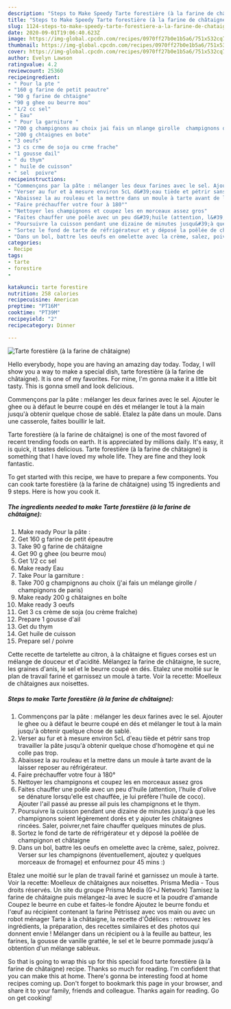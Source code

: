 ```yaml
---
description: "Steps to Make Speedy Tarte forestière (à la farine de châtaigne)"
title: "Steps to Make Speedy Tarte forestière (à la farine de châtaigne)"
slug: 1124-steps-to-make-speedy-tarte-forestiere-a-la-farine-de-chataigne
date: 2020-09-01T19:06:40.623Z
image: https://img-global.cpcdn.com/recipes/0970ff27b0e1b5a6/751x532cq70/tarte-forestiere-a-la-farine-de-chataigne-photo-principale-de-la-recette.jpg
thumbnail: https://img-global.cpcdn.com/recipes/0970ff27b0e1b5a6/751x532cq70/tarte-forestiere-a-la-farine-de-chataigne-photo-principale-de-la-recette.jpg
cover: https://img-global.cpcdn.com/recipes/0970ff27b0e1b5a6/751x532cq70/tarte-forestiere-a-la-farine-de-chataigne-photo-principale-de-la-recette.jpg
author: Evelyn Lawson
ratingvalue: 4.2
reviewcount: 25360
recipeingredient:
- " Pour la pte "
- "160 g farine de petit peautre"
- "90 g farine de chtaigne"
- "90 g ghee ou beurre mou"
- "1/2 cc sel"
- " Eau"
- " Pour la garniture "
- "700 g champignons au choix jai fais un mlange girolle  champignons de paris"
- "200 g chtaignes en bote"
- "3 oeufs"
- "3 cs crme de soja ou crme frache"
- "1 gousse dail"
- " du thym"
- " huile de cuisson"
- " sel  poivre"
recipeinstructions:
- "Commençons par la pâte : mélanger les deux farines avec le sel. Ajouter le ghee ou à défaut le beurre coupé en dés et mélanger le tout à la main jusqu&#39;à obtenir quelque chose de sablé."
- "Verser au fur et à mesure environ 5cL d&#39;eau tiède et pétrir sans trop travailler la pâte jusqu&#39;à obtenir quelque chose d&#39;homogène et qui ne colle pas trop."
- "Abaissez la au rouleau et la mettre dans un moule à tarte avant de la laisser reposer au réfrigérateur."
- "Faire préchauffer votre four à 180°"
- "Nettoyer les champignons et coupez les en morceaux assez gros"
- "Faites chauffer une poêle avec un peu d&#39;huile (attention, l&#39;huile d&#39;olive se dénature lorsqu&#39;elle est chauffée, je lui préfère l&#39;huile de coco). Ajouter l&#39;ail passé au presse ail puis les champignons et le thym."
- "Poursuivre la cuisson pendant une dizaine de minutes jusqu&#39;à que les champignons soient légèrement dorés et y ajouter les châtaignes rincées. Saler, poivrer,net faire chauffer quelques minutes de plus."
- "Sortez le fond de tarte de réfrigérateur et y déposé la poêlée de champignon et châtaigne"
- "Dans un bol, battre les oeufs en omelette avec la crème, salez, poivrez. Verser sur les champignons (éventuellement, ajoutez y quelques morceaux de fromage) et enfournez pour 45 mins :)"
categories:
- Recipe
tags:
- tarte
- forestire
- 

katakunci: tarte forestire  
nutrition: 258 calories
recipecuisine: American
preptime: "PT16M"
cooktime: "PT39M"
recipeyield: "2"
recipecategory: Dinner

---
```



![Tarte forestière (à la farine de châtaigne)](https://img-global.cpcdn.com/recipes/0970ff27b0e1b5a6/751x532cq70/tarte-forestiere-a-la-farine-de-chataigne-photo-principale-de-la-recette.jpg)

Hello everybody, hope you are having an amazing day today. Today, I will show you a way to make a special dish, tarte forestière (à la farine de châtaigne). It is one of my favorites. For mine, I'm gonna make it a little bit tasty. This is gonna smell and look delicious.

Commençons par la pâte : mélanger les deux farines avec le sel. Ajouter le ghee ou à défaut le beurre coupé en dés et mélanger le tout à la main jusqu&#39;à obtenir quelque chose de sablé. Etalez la pâte dans un moule. Dans une casserole, faites bouillir le lait.

Tarte forestière (à la farine de châtaigne) is one of the most favored of recent trending foods on earth. It is appreciated by millions daily. It's easy, it is quick, it tastes delicious. Tarte forestière (à la farine de châtaigne) is something that I have loved my whole life. They are fine and they look fantastic.


To get started with this recipe, we have to prepare a few components. You can cook tarte forestière (à la farine de châtaigne) using 15 ingredients and 9 steps. Here is how you cook it.

<!--inarticleads1-->

##### The ingredients needed to make Tarte forestière (à la farine de châtaigne):

1. Make ready  Pour la pâte :
1. Get 160 g farine de petit épeautre
1. Take 90 g farine de châtaigne
1. Get 90 g ghee (ou beurre mou)
1. Get 1/2 cc sel
1. Make ready  Eau
1. Take  Pour la garniture :
1. Take 700 g champignons au choix (j&#39;ai fais un mélange girolle / champignons de paris)
1. Make ready 200 g châtaignes en boîte
1. Make ready 3 oeufs
1. Get 3 cs crème de soja (ou crème fraîche)
1. Prepare 1 gousse d&#39;ail
1. Get  du thym
1. Get  huile de cuisson
1. Prepare  sel / poivre


Cette recette de tartelette au citron, à la châtaigne et figues corses est un mélange de douceur et d&#39;acidité. Mélangez la farine de châtaigne, le sucre, les graines d&#39;anis, le sel et le beurre coupé en dés. Etalez une moitié sur le plan de travail fariné et garnissez un moule à tarte. Voir la recette: Moelleux de châtaignes aux noisettes. 

<!--inarticleads2-->

##### Steps to make Tarte forestière (à la farine de châtaigne):

1. Commençons par la pâte : mélanger les deux farines avec le sel. Ajouter le ghee ou à défaut le beurre coupé en dés et mélanger le tout à la main jusqu&#39;à obtenir quelque chose de sablé.
1. Verser au fur et à mesure environ 5cL d&#39;eau tiède et pétrir sans trop travailler la pâte jusqu&#39;à obtenir quelque chose d&#39;homogène et qui ne colle pas trop.
1. Abaissez la au rouleau et la mettre dans un moule à tarte avant de la laisser reposer au réfrigérateur.
1. Faire préchauffer votre four à 180°
1. Nettoyer les champignons et coupez les en morceaux assez gros
1. Faites chauffer une poêle avec un peu d&#39;huile (attention, l&#39;huile d&#39;olive se dénature lorsqu&#39;elle est chauffée, je lui préfère l&#39;huile de coco). Ajouter l&#39;ail passé au presse ail puis les champignons et le thym.
1. Poursuivre la cuisson pendant une dizaine de minutes jusqu&#39;à que les champignons soient légèrement dorés et y ajouter les châtaignes rincées. Saler, poivrer,net faire chauffer quelques minutes de plus.
1. Sortez le fond de tarte de réfrigérateur et y déposé la poêlée de champignon et châtaigne
1. Dans un bol, battre les oeufs en omelette avec la crème, salez, poivrez. Verser sur les champignons (éventuellement, ajoutez y quelques morceaux de fromage) et enfournez pour 45 mins :)


Etalez une moitié sur le plan de travail fariné et garnissez un moule à tarte. Voir la recette: Moelleux de châtaignes aux noisettes. Prisma Media - Tous droits réservés. Un site du groupe Prisma Media (G+J Network) Tamisez la farine de châtaigne puis mélangez-la avec le sucre et la poudre d&#39;amande Coupez le beurre en cube et faites-le fondre Ajoutez le beurre fondu et l&#39;œuf au récipient contenant la farine Pétrissez avec vos main ou avec un robot ménager Tarte à la châtaigne, la recette d&#39;Ôdélices : retrouvez les ingrédients, la préparation, des recettes similaires et des photos qui donnent envie ! Mélanger dans un récipient ou à la feuille au batteur, les farines, la gousse de vanille grattée, le sel et le beurre pommade jusqu&#39;à obtention d&#39;un mélange sableux. 

So that is going to wrap this up for this special food tarte forestière (à la farine de châtaigne) recipe. Thanks so much for reading. I'm confident that you can make this at home. There's gonna be interesting food at home recipes coming up. Don't forget to bookmark this page in your browser, and share it to your family, friends and colleague. Thanks again for reading. Go on get cooking!
